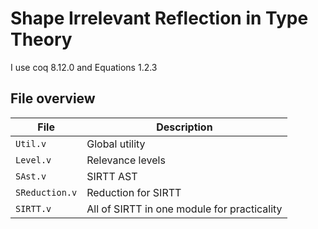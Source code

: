 # Shape Irrelevant Reflection in Type Theory

I use coq 8.12.0 and Equations 1.2.3

## File overview

| File | Description |
|------|-------------|
| `Util.v` | Global utility |
| `Level.v` | Relevance levels |
| `SAst.v` | SIRTT AST |
| `SReduction.v`| Reduction for SIRTT |
| `SIRTT.v` | All of SIRTT in one module for practicality |